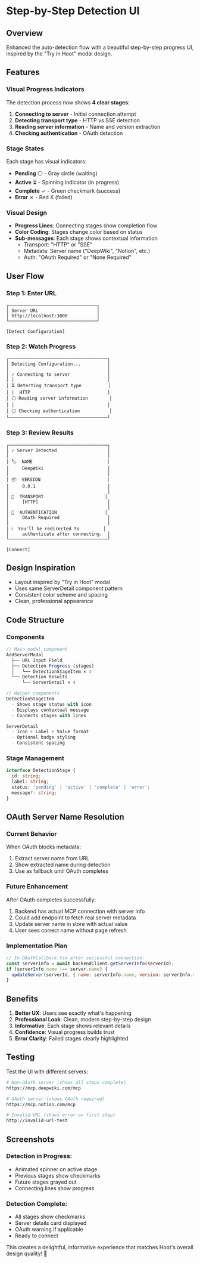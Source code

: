 # Step-by-Step Detection UI

## Overview
Enhanced the auto-detection flow with a beautiful step-by-step progress UI, inspired by the "Try in Hoot" modal design.

## Features

### Visual Progress Indicators
The detection process now shows **4 clear stages**:

1. **Connecting to server** - Initial connection attempt
2. **Detecting transport type** - HTTP vs SSE detection
3. **Reading server information** - Name and version extraction
4. **Checking authentication** - OAuth detection

### Stage States
Each stage has visual indicators:
- **Pending** ⚪ - Gray circle (waiting)
- **Active** ⏳ - Spinning indicator (in progress)
- **Complete** ✓ - Green checkmark (success)
- **Error** ✗ - Red X (failed)

### Visual Design
- **Progress Lines**: Connecting stages show completion flow
- **Color Coding**: Stages change color based on status
- **Sub-messages**: Each stage shows contextual information
  - Transport: "HTTP" or "SSE"
  - Metadata: Server name ("DeepWiki", "Notion", etc.)
  - Auth: "OAuth Required" or "None Required"

## User Flow

### Step 1: Enter URL
```
┌─────────────────────────────────┐
│ Server URL                      │
│ http://localhost:3000           │
└─────────────────────────────────┘

[Detect Configuration]
```

### Step 2: Watch Progress
```
┌─────────────────────────────────────┐
│ Detecting Configuration...          │
│                                     │
│ ✓ Connecting to server              │
│ │                                   │
│ ⏳ Detecting transport type          │
│ │  HTTP                             │
│ ⚪ Reading server information        │
│ │                                   │
│ ⚪ Checking authentication           │
└─────────────────────────────────────┘
```

### Step 3: Review Results
```
┌─────────────────────────────────────┐
│ ✓ Server Detected                   │
│                                     │
│ 🏷️  NAME                            │
│     DeepWiki                        │
│                                     │
│ 📦  VERSION                         │
│     0.0.1                           │
│                                     │
│ 🔌  TRANSPORT                       │
│     [HTTP]                          │
│                                     │
│ 🔐  AUTHENTICATION                  │
│     OAuth Required                  │
│                                     │
│ ℹ️  You'll be redirected to         │
│     authenticate after connecting.  │
└─────────────────────────────────────┘

[Connect]
```

## Design Inspiration
- Layout inspired by "Try in Hoot" modal
- Uses same ServerDetail component pattern
- Consistent color scheme and spacing
- Clean, professional appearance

## Code Structure

### Components
```typescript
// Main modal component
AddServerModal
  ├── URL Input Field
  ├── Detection Progress (stages)
  │   └── DetectionStageItem × 4
  └── Detection Results
      └── ServerDetail × 4

// Helper components
DetectionStageItem
  - Shows stage status with icon
  - Displays contextual message
  - Connects stages with lines

ServerDetail
  - Icon + Label + Value format
  - Optional badge styling
  - Consistent spacing
```

### Stage Management
```typescript
interface DetectionStage {
  id: string;
  label: string;
  status: 'pending' | 'active' | 'complete' | 'error';
  message?: string;
}
```

## OAuth Server Name Resolution

### Current Behavior
When OAuth blocks metadata:
1. Extract server name from URL
2. Show extracted name during detection
3. Use as fallback until OAuth completes

### Future Enhancement
After OAuth completes successfully:
1. Backend has actual MCP connection with server info
2. Could add endpoint to fetch real server metadata
3. Update server name in store with actual value
4. User sees correct name without page refresh

### Implementation Plan
```javascript
// In OAuthCallback.tsx after successful connection:
const serverInfo = await backendClient.getServerInfo(serverId);
if (serverInfo.name !== server.name) {
  updateServer(serverId, { name: serverInfo.name, version: serverInfo.version });
}
```

## Benefits

1. **Better UX**: Users see exactly what's happening
2. **Professional Look**: Clean, modern step-by-step design
3. **Informative**: Each stage shows relevant details
4. **Confidence**: Visual progress builds trust
5. **Error Clarity**: Failed stages clearly highlighted

## Testing

Test the UI with different servers:
```bash
# Non-OAuth server (shows all steps complete)
https://mcp.deepwiki.com/mcp

# OAuth server (shows OAuth required)
https://mcp.notion.com/mcp

# Invalid URL (shows error on first step)
http://invalid-url-test
```

## Screenshots

### Detection in Progress:
- Animated spinner on active stage
- Previous stages show checkmarks
- Future stages grayed out
- Connecting lines show progress

### Detection Complete:
- All stages show checkmarks
- Server details card displayed
- OAuth warning if applicable
- Ready to connect

This creates a delightful, informative experience that matches Hoot's overall design quality! 🎨

